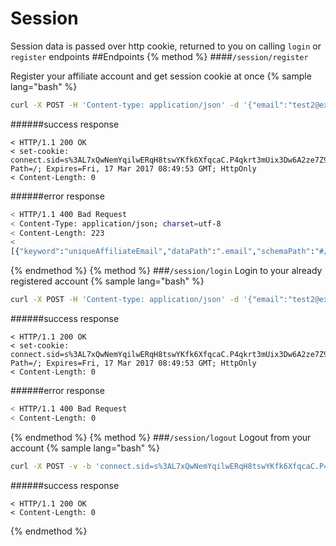 # Session
Session data is passed over http cookie, returned to you on calling `login` or `register` endpoints
##Endpoints
{% method %}
####`/session/register`

Register your affiliate account and get session cookie at once
{% sample lang="bash" %}
```bash
curl -X POST -H 'Content-type: application/json' -d '{"email":"test2@example.com", "password":"1"}' -v http://dashboard.everad.com/session/register
```
######success response
```
< HTTP/1.1 200 OK
< set-cookie: connect.sid=s%3AL7xQwNemYqilwERqH8tswYKfk6XfqcaC.P4qkrt3mUix3Dw6A2ze7Z9phswc%2FHIKqGYZ4YJyLYE0; Path=/; Expires=Fri, 17 Mar 2017 08:49:53 GMT; HttpOnly
< Content-Length: 0
```
######error response
```bash
< HTTP/1.1 400 Bad Request
< Content-Type: application/json; charset=utf-8
< Content-Length: 223
< 
[{"keyword":"uniqueAffiliateEmail","dataPath":".email","schemaPath":"#/properties/email/uniqueAffiliateEmail","params":{"keyword":"uniqueAffiliateEmail"},"message":"should pass \"uniqueAffiliateEmail\" keyword validation"}]
```
{% endmethod %}
{% method %}
###`/session/login`
Login to your already registered account
{% sample lang="bash" %}
```bash
curl -X POST -H 'Content-type: application/json' -d '{"email":"test2@example.com", "password":"1"}' -v http://dashboard.everad.com/session/login
```
######success response
```
< HTTP/1.1 200 OK
< set-cookie: connect.sid=s%3AL7xQwNemYqilwERqH8tswYKfk6XfqcaC.P4qkrt3mUix3Dw6A2ze7Z9phswc%2FHIKqGYZ4YJyLYE0; Path=/; Expires=Fri, 17 Mar 2017 08:49:53 GMT; HttpOnly
< Content-Length: 0
```
######error response
```bash
< HTTP/1.1 400 Bad Request
< Content-Length: 0
```
{% endmethod %}
{% method %}
###`/session/logout`
Logout from your account
{% sample lang="bash" %}
```bash
curl -X POST -v -b 'connect.sid=s%3AL7xQwNemYqilwERqH8tswYKfk6XfqcaC.P4qkrt3mUix3Dw6A2ze7Z9phswc%2FHIKqGYZ4YJyLYE0' http://dashboard.everad.com/session/logout
```
######success response
```
< HTTP/1.1 200 OK
< Content-Length: 0
```
{% endmethod %}